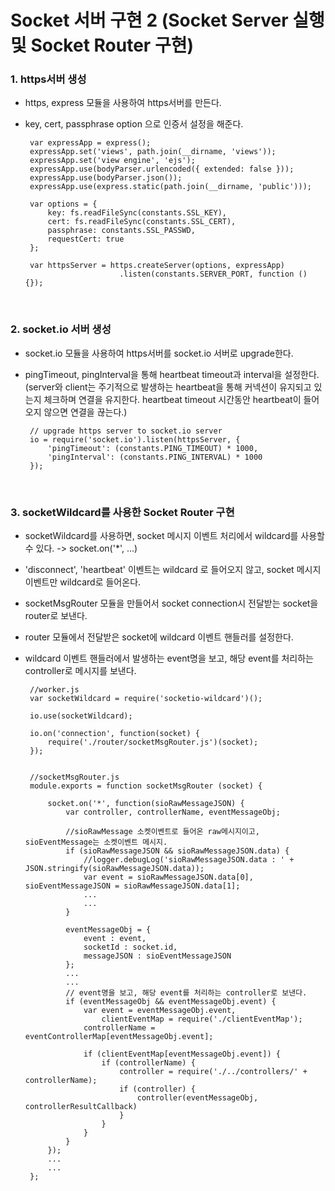 # Socket 서버 구현 2 (Socket Server 실행 및 Socket Router 구현)

### 1. https서버 생성

 - https, express 모듈을 사용하여 https서버를 만든다.
  
 - key, cert, passphrase option 으로 인증서 설정을 해준다. 

        var expressApp = express();
        expressApp.set('views', path.join(__dirname, 'views'));
        expressApp.set('view engine', 'ejs');
        expressApp.use(bodyParser.urlencoded({ extended: false }));
        expressApp.use(bodyParser.json());
        expressApp.use(express.static(path.join(__dirname, 'public')));
        
        var options = {
            key: fs.readFileSync(constants.SSL_KEY),
            cert: fs.readFileSync(constants.SSL_CERT),
            passphrase: constants.SSL_PASSWD,
            requestCert: true
        };
        
        var httpsServer = https.createServer(options, expressApp)
                            .listen(constants.SERVER_PORT, function () {});

<br>

### 2. socket.io 서버 생성

 - socket.io 모듈을 사용하여 https서버를 socket.io 서버로 upgrade한다.
 
 - pingTimeout, pingInterval을 통해 heartbeat timeout과 interval을 설정한다.
   <br>
   (server와 client는 주기적으로 발생하는 heartbeat을 통해 커넥션이 유지되고 있는지 체크하며 연결을 유지한다. heartbeat timeout 시간동안 heartbeat이 들어오지 않으면 연결을 끊는다.) 
 
        // upgrade https server to socket.io server
        io = require('socket.io').listen(httpsServer, {
            'pingTimeout': (constants.PING_TIMEOUT) * 1000,
            'pingInterval': (constants.PING_INTERVAL) * 1000
        });
<br>
 
### 3. socketWildcard를 사용한 Socket Router 구현

 - socketWildcard를 사용하면, socket 메시지 이벤트 처리에서 wildcard를 사용할 수 있다. -> socket.on('*', ...)
 
 - 'disconnect', 'heartbeat' 이벤트는 wildcard 로 들어오지 않고, socket 메시지 이벤트만 wildcard로 들어온다.
 
 - socketMsgRouter 모듈을 만들어서 socket connection시 전달받는 socket을 router로 보낸다.
  
 - router 모듈에서 전달받은 socket에 wildcard 이벤트 핸들러를 설정한다.
 
 - wildcard 이벤트 핸들러에서 발생하는 event명을 보고, 해당 event를 처리하는 controller로 메시지를 보낸다.
 
        //worker.js
        var socketWildcard = require('socketio-wildcard')();
        
        io.use(socketWildcard);
 
        io.on('connection', function(socket) {
            require('./router/socketMsgRouter.js')(socket);
        });
        
        
        //socketMsgRouter.js
        module.exports = function socketMsgRouter (socket) {
        
            socket.on('*', function(sioRawMessageJSON) {
                var controller, controllerName, eventMessageObj;
                
                //sioRawMessage 소켓이벤트로 들어온 raw메시지이고, sioEventMessage는 소켓이벤트 메시지.
                if (sioRawMessageJSON && sioRawMessageJSON.data) {
                    //logger.debugLog('sioRawMessageJSON.data : ' + JSON.stringify(sioRawMessageJSON.data));
                    var event = sioRawMessageJSON.data[0], sioEventMessageJSON = sioRawMessageJSON.data[1];
                    ...
                    ...
                }
                
                eventMessageObj = {
                    event : event,
                    socketId : socket.id,
                    messageJSON : sioEventMessageJSON
                };
                ...
                ...
                // event명을 보고, 해당 event를 처리하는 controller로 보낸다.
                if (eventMessageObj && eventMessageObj.event) {
                    var event = eventMessageObj.event,
                        clientEventMap = require('./clientEventMap');
                    controllerName = eventControllerMap[eventMessageObj.event];
    
                    if (clientEventMap[eventMessageObj.event]) { 
                        if (controllerName) {
                            controller = require('./../controllers/' + controllerName);
                            if (controller) {
                                controller(eventMessageObj, controllerResultCallback)
                            }
                        }
                    }
                }
            });
            ...
            ...
        };    
